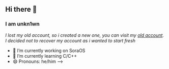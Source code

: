 ## Hi there 👋

### I am **unkn1wn** 

*I lost my old account, so i created a new one, you can visit my [old account](github.com/JuviGamez).*
*I decided not to recover my account as i wanted to start fresh*

- 🔭 I’m currently working on SoraOS
- 🌱 I’m currently learning C/C++
- 😄 Pronouns: he/him
-->
